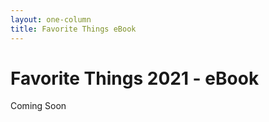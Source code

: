 ```yaml
---
layout: one-column
title: Favorite Things eBook
---
```


# Favorite Things 2021 - eBook

Coming Soon
